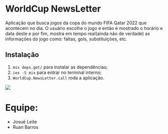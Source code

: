 # WorldCup NewsLetter

Aplicação que busca jogos da copa do mundo FIFA Qatar 2022 que acontecem no dia. O usuário escolhe o jogo e então é mostrado o horário e data deste e por fim, mostra em tempo real(ainda não de verdade) as informações do jogo como: faltas, gols, substituições, etc.

## Instalação
1. `mix deps.get/` para instalar as dependências;
2. `iex -S mix` para entrar no terminal interno;
3. `WorldCup.NewsLetter.call` roda a aplicação.

![](/WorldCup.png)

# Equipe: 
- Josué Leite
- Ruan Barros
